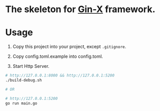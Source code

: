 # The skeleton for [Gin-X](https://github.com/hhxsv5/gin-x) framework.

# Usage

1. Copy this project into your project, except `.gitignore`.

2. Copy config.toml.example into config.toml.

3. Start Http Server.
```bash
# http://127.0.0.1:8000 && http://127.0.0.1:5200
./build-debug.sh

# OR

# http://127.0.0.1:5200
go run main.go
```